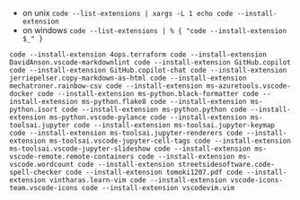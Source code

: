 * on unix `code --list-extensions | xargs -L 1 echo code --install-extension`
* on windows `code --list-extensions | % { "code --install-extension $_" }`


`
code --install-extension 4ops.terraform
code --install-extension DavidAnson.vscode-markdownlint
code --install-extension GitHub.copilot
code --install-extension GitHub.copilot-chat
code --install-extension jerriepelser.copy-markdown-as-html
code --install-extension mechatroner.rainbow-csv
code --install-extension ms-azuretools.vscode-docker
code --install-extension ms-python.black-formatter
code --install-extension ms-python.flake8
code --install-extension ms-python.isort
code --install-extension ms-python.python
code --install-extension ms-python.vscode-pylance
code --install-extension ms-toolsai.jupyter
code --install-extension ms-toolsai.jupyter-keymap
code --install-extension ms-toolsai.jupyter-renderers
code --install-extension ms-toolsai.vscode-jupyter-cell-tags
code --install-extension ms-toolsai.vscode-jupyter-slideshow
code --install-extension ms-vscode-remote.remote-containers
code --install-extension ms-vscode.wordcount
code --install-extension streetsidesoftware.code-spell-checker
code --install-extension tomoki1207.pdf
code --install-extension vintharas.learn-vim
code --install-extension vscode-icons-team.vscode-icons
code --install-extension vscodevim.vim
`
